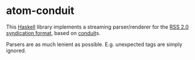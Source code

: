 # atom-conduit

This [Haskell][hsk] library implements a streaming parser/renderer for the [RSS 2.0 syndication format][rss], based on [conduit][cdt]s.

Parsers are as much lenient as possible. E.g. unexpected tags are simply ignored.


[rss]: http://cyber.law.harvard.edu/rss/rss.html
[cdt]: https://hackage.haskell.org/package/conduit
[hsk]: https://haskell.org
